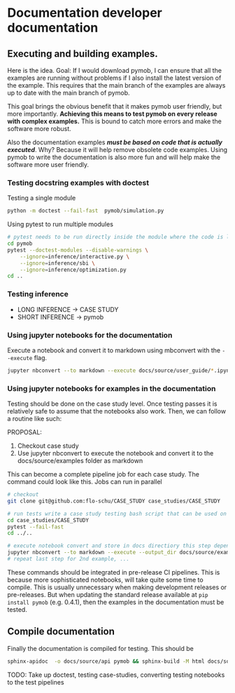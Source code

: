 # Documentation developer documentation


## Executing and building examples.

Here is the idea. Goal: If I would download pymob, I can ensure that all the examples are running without problems if I also install the latest version of the example. This requires that the main branch of the examples are always up to date with the main branch of pymob. 

This goal brings the obvious benefit that it makes pymob user friendly, but more importantly. **Achieving this means to test pymob on every release with complex examples.** This is bound to catch more errors and make the software more robust.

Also the documentation examples ***must be based on code that is actually executed***. Why? Because it will help remove obsolete code examples. Using pymob to write the documentation is also more fun and will help make the software more user friendly.

### Testing docstring examples with doctest

Testing a single module
```bash
python -m doctest --fail-fast  pymob/simulation.py 
```

Using pytest to run multiple modules
```bash
# pytest needs to be run directly inside the module where the code is located
cd pymob 
pytest --doctest-modules --disable-warnings \
    --ignore=inference/interactive.py \
    --ignore=inference/sbi \
    --ignore=inference/optimization.py
cd ..
```
### Testing inference

+ LONG INFERENCE -> CASE STUDY
+ SHORT INFERENCE -> pymob


### Using jupyter notebooks for the documentation

Execute a notebook and convert it to markdown using mbconvert with the `--execute` flag.

```bash
jupyter nbconvert --to markdown --execute docs/source/user_guide/*.ipynb
```

### Using jupyter notebooks for examples in the documentation


Testing should be done on the case study level. Once testing passes it is relatively safe to assume that the notebooks also work. Then, we can follow a routine like such:

PROPOSAL:

1. Checkout case study 
2. Use jupyter nbconvert to execute the notebook and convert it to the docs/source/examples folder as markdown

This can become a complete pipeline job for each case study. The command could look like this. Jobs can run in parallel

```bash
# checkout
git clone git@github.com:flo-schu/CASE_STUDY case_studies/CASE_STUDY

# run tests write a case study testing bash script that can be used on the cluster
cd case_studies/CASE_STUDY 
pytest --fail-fast
cd ../..

# execute notebook convert and store in docs directiory this step depends on successful test run
jupyter nbconvert --to markdown --execute --output_dir docs/source/examples/CASE_STUDY case_studies/CASE_STUDY/scripts/example_1.ipynb
# repeat last step for 2nd example, ...
```



These commands should be integrated in pre-release CI pipelines. This is because more sophisticated notebooks, will take quite some time to compile. This is usually unnecessary when making development releases or pre-releases. But when updating the standard release available at `pip install pymob` (e.g. 0.4.1), then the examples in the documentation must be tested.

## Compile documentation

Finally the documentation is compiled for testing. This should be 

```bash
sphinx-apidoc  -o docs/source/api pymob && sphinx-build -M html docs/source/ docs/build/
```


TODO: Take up doctest, testing case-studies, converting testing notebooks to the test pipelines

